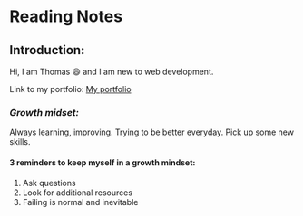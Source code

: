 # Reading Notes

## Introduction:
Hi, I am Thomas :smile: and I am new to web development.

Link to my portfolio: [My portfolio](https://github.com/Rapib) 


### *Growth midset:*
Always learning, improving. Trying to be better everyday. Pick up some new skills.

#### **3 reminders to keep myself in a growth mindset:**

1. Ask questions
2. Look for additional resources 
3. Failing is normal and inevitable
